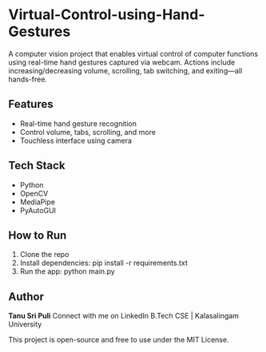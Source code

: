 # Virtual-Control-using-Hand-Gestures

A computer vision project that enables virtual control of computer functions using real-time hand gestures captured via webcam. Actions include increasing/decreasing volume, scrolling, tab switching, and exiting—all hands-free.

## Features
- Real-time hand gesture recognition
- Control volume, tabs, scrolling, and more
- Touchless interface using camera

## Tech Stack
- Python
- OpenCV
- MediaPipe
- PyAutoGUI

## How to Run
1. Clone the repo
2. Install dependencies: 
pip install -r requirements.txt
3. Run the app: 
python main.py

## Author
**Tanu Sri Puli** 
Connect with me on LinkedIn 
B.Tech CSE | Kalasalingam University

This project is open-source and free to use under the MIT License.

